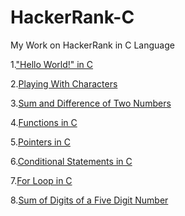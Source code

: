 # HackerRank-C

My Work on HackerRank in C Language

1.["Hello World!" in C](https://github.com/Shad-Sheikh/HackerRank-C/blob/main/ALL%20PROGRAMS/%22Hello%20World!%22%20in%20C)

2.[Playing With Characters](https://github.com/Shad-Sheikh/HackerRank-C/blob/main/ALL%20PROGRAMS/Playing%20With%20Characters)

3.[Sum and Difference of Two Numbers](https://github.com/Shad-Sheikh/HackerRank-C/blob/main/ALL%20PROGRAMS/Sum%20and%20Difference%20of%20Two%20Numbers)

4.[Functions in C](https://github.com/Shad-Sheikh/HackerRank-C/blob/main/ALL%20PROGRAMS/Functions%20in%20C)

5.[Pointers in C](https://github.com/Shad-Sheikh/HackerRank-C/blob/main/ALL%20PROGRAMS/Pointers%20in%20C)

6.[Conditional Statements in C](https://github.com/Shad-Sheikh/HackerRank-C/blob/main/ALL%20PROGRAMS/Conditional%20Statements%20in%20C)

7.[For Loop in C](https://github.com/Shad-Sheikh/HackerRank-C/blob/main/ALL%20PROGRAMS/For%20Loop%20in%20C)

8.[Sum of Digits of a Five Digit Number]()
